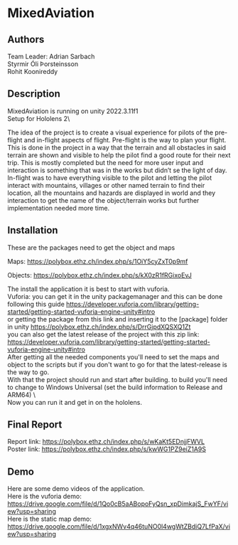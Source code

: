 # MixedAviation
## Authors

Team Leader: Adrian Sarbach \
Styrmir Óli Þorsteinsson \
Rohit Koonireddy

## Description

MixedAviation is running on unity 2022.3.11f1\
Setup for Hololens 2\

The idea of the project is to create a visual experience for pilots of the pre-flight and in-flight aspects of flight. Pre-flight is the way to plan your flight. This is done in the project in a way that the terrain and all obstacles in said terrain are shown and visible to help the pilot find a good route for their next trip. This is mostly completed but the need for more user input and interaction is something that was in the works but didn’t se the light of day. In-flight was to have everything visible to the pilot and letting the pilot interact with mountains, villages or other named terrain to find their location, all the mountains and hazards are displayed in world and they interaction to  get the name of the object/terrain works but further implementation needed more time.

## Installation 
These are the packages need to get the object and maps

Maps: https://polybox.ethz.ch/index.php/s/1OiY5cyZxT0p9mf

Objects: https://polybox.ethz.ch/index.php/s/kX0zR1fRGixoEvJ

The install the application it is best to start with vuforia.\
Vuforia: you can get it in the unity packagemanager and this can be done following this guide https://developer.vuforia.com/library/getting-started/getting-started-vuforia-engine-unity#intro \
or getting the package from this link and inserting it to the [package] folder in unity https://polybox.ethz.ch/index.php/s/DrrGjpdXQSXQ1Zt \
you can also get the latest release of the project with this zip link: https://developer.vuforia.com/library/getting-started/getting-started-vuforia-engine-unity#intro \
After getting all the needed components you'll need to set the maps and object to the scripts but if you don't want to go for that the latest-release is the way to go. \
With that the project should run and start after building. to build you'll need to change to Windows Universal (set the build information to Release and ARM64) \  
Now you can run it and get in on the hololens.
## Final Report
Report link: https://polybox.ethz.ch/index.php/s/wKaKt5EDnjjFWVL \
Poster link: https://polybox.ethz.ch/index.php/s/kwWG1PZ9eiZ1A9S
## Demo
Here are some demo videos of the application. \
Here is the vuforia demo: https://drive.google.com/file/d/1Qo0cB5aABopoFyQsn_xpDimkajS_FwYF/view?usp=sharing \
Here is the static map demo: https://drive.google.com/file/d/1xgxNWv4q46tuNO0l4wgWtZBdiQ7LfPaX/view?usp=sharing
